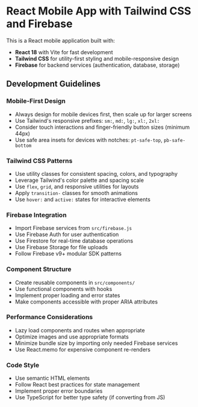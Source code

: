 <!-- Use this file to provide workspace-specific custom instructions to Copilot. For more details, visit https://code.visualstudio.com/docs/copilot/copilot-customization#_use-a-githubcopilotinstructionsmd-file -->

# React Mobile App with Tailwind CSS and Firebase

This is a React mobile application built with:

- **React 18** with Vite for fast development
- **Tailwind CSS** for utility-first styling and mobile-responsive design
- **Firebase** for backend services (authentication, database, storage)

## Development Guidelines

### Mobile-First Design

- Always design for mobile devices first, then scale up for larger screens
- Use Tailwind's responsive prefixes: `sm:`, `md:`, `lg:`, `xl:`, `2xl:`
- Consider touch interactions and finger-friendly button sizes (minimum 44px)
- Use safe area insets for devices with notches: `pt-safe-top`, `pb-safe-bottom`

### Tailwind CSS Patterns

- Use utility classes for consistent spacing, colors, and typography
- Leverage Tailwind's color palette and spacing scale
- Use `flex`, `grid`, and responsive utilities for layouts
- Apply `transition-` classes for smooth animations
- Use `hover:` and `active:` states for interactive elements

### Firebase Integration

- Import Firebase services from `src/firebase.js`
- Use Firebase Auth for user authentication
- Use Firestore for real-time database operations
- Use Firebase Storage for file uploads
- Follow Firebase v9+ modular SDK patterns

### Component Structure

- Create reusable components in `src/components/`
- Use functional components with hooks
- Implement proper loading and error states
- Make components accessible with proper ARIA attributes

### Performance Considerations

- Lazy load components and routes when appropriate
- Optimize images and use appropriate formats
- Minimize bundle size by importing only needed Firebase services
- Use React.memo for expensive component re-renders

### Code Style

- Use semantic HTML elements
- Follow React best practices for state management
- Implement proper error boundaries
- Use TypeScript for better type safety (if converting from JS)
